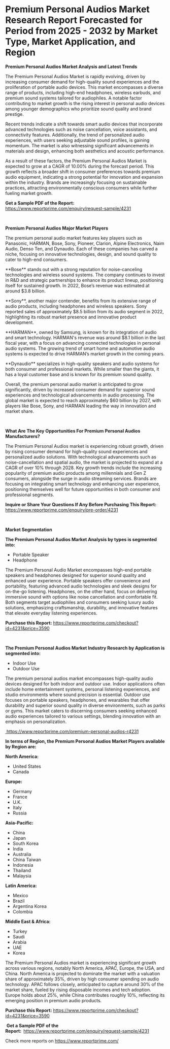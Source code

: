 <p><h1>Premium Personal Audios Market Research Report Forecasted for Period from 2025 -  2032 by Market Type, Market Application, and Region</h1></p><p><strong>Premium Personal Audios Market Analysis and Latest Trends</strong></p>
<p><p>The Premium Personal Audios Market is rapidly evolving, driven by increasing consumer demand for high-quality sound experiences and the proliferation of portable audio devices. This market encompasses a diverse range of products, including high-end headphones, wireless earbuds, and premium sound systems tailored for audiophiles. A notable factor contributing to market growth is the rising interest in personal audio devices among younger demographics who prioritize sound quality and brand prestige.</p><p>Recent trends indicate a shift towards smart audio devices that incorporate advanced technologies such as noise cancellation, voice assistants, and connectivity features. Additionally, the trend of personalized audio experiences, with users seeking adjustable sound profiles, is gaining momentum. The market is also witnessing significant advancements in materials and design, enhancing both aesthetics and acoustic performance.</p><p>As a result of these factors, the Premium Personal Audios Market is expected to grow at a CAGR of 10.00% during the forecast period. This growth reflects a broader shift in consumer preferences towards premium audio equipment, indicating a strong potential for innovation and expansion within the industry. Brands are increasingly focusing on sustainable practices, attracting environmentally conscious consumers while further fueling market growth.</p></p>
<p><strong>Get a Sample PDF of the Report:&nbsp;</strong> <a href="https://www.reportprime.com/enquiry/request-sample/4231?utm_campaign=2875&utm_medium=2&utm_source=Github&utm_content=ia&utm_term=19032025&utm_id=premium-personal-audios">https://www.reportprime.com/enquiry/request-sample/4231</a></p>
<p>&nbsp;</p>
<p><strong>Premium Personal Audios Major Market Players</strong></p>
<p><p>The premium personal audio market features key players such as Panasonic, HARMAN, Bose, Sony, Pioneer, Clarion, Alpine Electronics, Naim Audio, Denso Ten, and Dynaudio. Each of these companies has carved a niche, focusing on innovative technologies, design, and sound quality to cater to high-end consumers.</p><p>**Bose** stands out with a strong reputation for noise-canceling technologies and wireless sound systems. The company continues to invest in R&D and strategic partnerships to enhance its product lineup, positioning itself for sustained growth. In 2022, Bose’s revenue was estimated at around $3.8 billion.</p><p>**Sony**, another major contender, benefits from its extensive range of audio products, including headphones and wireless speakers. Sony reported sales of approximately $8.5 billion from its audio segment in 2022, highlighting its robust market presence and innovative product development.</p><p>**HARMAN**, owned by Samsung, is known for its integration of audio and smart technology. HARMAN's revenue was around $8.1 billion in the last fiscal year, with a focus on advancing connected technologies in personal audio systems. The growing trend of smart home and automotive audio systems is expected to drive HARMAN’s market growth in the coming years.</p><p>**Dynaudio** specializes in high-quality speakers and audio systems for both consumer and professional markets. While smaller than the giants, it has a loyal customer base and is known for its premium sound quality. </p><p>Overall, the premium personal audio market is anticipated to grow significantly, driven by increased consumer demand for superior sound experiences and technological advancements in audio processing. The global market is expected to reach approximately $60 billion by 2027, with players like Bose, Sony, and HARMAN leading the way in innovation and market share.</p></p>
<p>&nbsp;</p>
<p><strong>What Are The Key Opportunities For Premium Personal Audios Manufacturers?</strong></p>
<p><p>The Premium Personal Audios market is experiencing robust growth, driven by rising consumer demand for high-quality sound experiences and personalized audio solutions. With technological advancements such as noise-cancellation and spatial audio, the market is projected to expand at a CAGR of over 10% through 2028. Key growth trends include the increasing popularity of premium audio products among millennials and Gen Z consumers, alongside the surge in audio streaming services. Brands are focusing on integrating smart technology and enhancing user experience, positioning themselves well for future opportunities in both consumer and professional segments.</p></p>
<p><strong>Inquire or Share Your Questions If Any Before Purchasing This Report:</strong> <a href="https://www.reportprime.com/enquiry/pre-order/4231?utm_campaign=2875&utm_medium=2&utm_source=Github&utm_content=ia&utm_term=19032025&utm_id=premium-personal-audios">https://www.reportprime.com/enquiry/pre-order/4231</a></p>
<p>&nbsp;</p>
<p><strong>Market Segmentation</strong></p>
<p><strong>The Premium Personal Audios Market Analysis by types is segmented into:</strong></p>
<p><ul><li>Portable Speaker</li><li>Headphone</li></ul></p>
<p><p>The Premium Personal Audio Market encompasses high-end portable speakers and headphones designed for superior sound quality and enhanced user experience. Portable speakers offer convenience and portability, featuring advanced audio technologies and sleek designs for on-the-go listening. Headphones, on the other hand, focus on delivering immersive sound with options like noise cancellation and comfortable fit. Both segments target audiophiles and consumers seeking luxury audio solutions, emphasizing craftsmanship, durability, and innovative features that elevate everyday listening experiences.</p></p>
<p><strong>Purchase this Report:&nbsp;</strong><a href="https://www.reportprime.com/checkout?id=4231&price=3590&utm_campaign=2875&utm_medium=2&utm_source=Github&utm_content=ia&utm_term=19032025&utm_id=premium-personal-audios">https://www.reportprime.com/checkout?id=4231&price=3590</a></p>
<p>&nbsp;</p>
<p><strong>The Premium Personal Audios Market Industry Research by Application is segmented into:</strong></p>
<p><ul><li>Indoor Use</li><li>Outdoor Use</li></ul></p>
<p><p>The premium personal audios market encompasses high-quality audio devices designed for both indoor and outdoor use. Indoor applications often include home entertainment systems, personal listening experiences, and studio environments where sound precision is essential. Outdoor use focuses on portable speakers, headphones, and wearables that offer durability and superior sound quality in diverse environments, such as parks or gyms. This market caters to discerning consumers seeking enhanced audio experiences tailored to various settings, blending innovation with an emphasis on personalization.</p></p>
<p><a href="https://www.reportprime.com/premium-personal-audios-r4231?utm_campaign=2875&utm_medium=2&utm_source=Github&utm_content=ia&utm_term=19032025&utm_id=premium-personal-audios">&nbsp;https://www.reportprime.com/premium-personal-audios-r4231</a></p>
<p><strong>In terms of Region, the Premium Personal Audios Market Players available by Region are:</strong></p>
<p>
    <p> <strong> North America: </strong>
        <ul>
            <li>United States</li>
            <li>Canada</li>
        </ul>
        </p> 
    <p> <strong> Europe: </strong>
        <ul>
            <li>Germany</li>
            <li>France</li>
            <li>U.K.</li>
            <li>Italy</li>
            <li>Russia</li>
        </ul>
        </p> 
    <p> <strong> Asia-Pacific: </strong>
        <ul>
            <li>China</li>
            <li>Japan</li>
            <li>South Korea</li>
            <li>India</li>
            <li>Australia</li>
            <li>China Taiwan</li>
            <li>Indonesia</li>
            <li>Thailand</li>
            <li>Malaysia</li>
        </ul>
        </p> 
    <p> <strong> Latin America: </strong>
        <ul>
            <li>Mexico</li>
            <li>Brazil</li>
            <li>Argentina Korea</li>
            <li>Colombia</li>
        </ul>
        </p> 
    <p> <strong> Middle East & Africa: </strong>
        <ul>
            <li>Turkey</li>
            <li>Saudi</li>
            <li>Arabia</li>
            <li>UAE</li>
            <li>Korea</li>
        </ul>
    </p>
    </p>
<p><p>The Premium Personal Audios market is experiencing significant growth across various regions, notably North America, APAC, Europe, the USA, and China. North America is projected to dominate the market with a valuation share of approximately 35%, driven by high consumer spending on audio technology. APAC follows closely, anticipated to capture around 30% of the market share, fueled by rising disposable incomes and tech adoption. Europe holds about 25%, while China contributes roughly 10%, reflecting its emerging position in premium audio products.</p></p>
<p><strong>Purchase this Report: </strong><a href="https://www.reportprime.com/checkout?id=4231&price=3590&utm_campaign=2875&utm_medium=2&utm_source=Github&utm_content=ia&utm_term=19032025&utm_id=premium-personal-audios">https://www.reportprime.com/checkout?id=4231&price=3590</a></p>
<p>&nbsp;<strong>Get a Sample PDF of the Report:&nbsp;&nbsp;</strong><a href="https://www.reportprime.com/enquiry/request-sample/4231?utm_campaign=2875&utm_medium=2&utm_source=Github&utm_content=ia&utm_term=19032025&utm_id=premium-personal-audios">https://www.reportprime.com/enquiry/request-sample/4231</a></p>
<p><strong></strong></p>
<p>Check more reports on <a href="https://www.reportprime.com/?utm_campaign=2875&utm_medium=2&utm_source=Github&utm_content=ia&utm_term=19032025&utm_id=premium-personal-audios">https://www.reportprime.com/</a></p>
